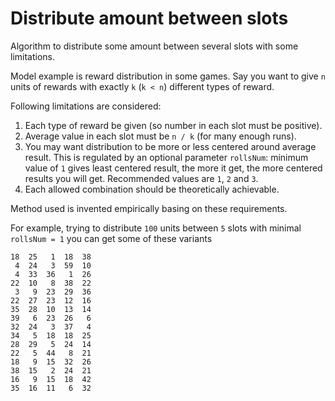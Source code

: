 # Distribute amount between slots
Algorithm to distribute some amount between several slots with some limitations.

Model example is reward distribution in some games.
Say you want to give `n` units of rewards with exactly `k` (`k < n`) different types of reward.

Following limitations are considered:
1. Each type of reward be given (so number in each slot must be positive).
2. Average value in each slot must be `n / k` (for many enough runs).
3. You may want distribution to be more or less centered around average result.
This is regulated by an optional parameter `rollsNum`: minimum value of `1` gives least centered result, the more it get, the more centered results you will get.
Recommended values are `1`, `2` and `3`. 
4. Each allowed combination should be theoretically achievable.

Method used is invented empirically basing on these requirements. 

For example, trying to distribute `100` units between `5` slots with minimal `rollsNum = 1` you can get some of these variants
```
18  25   1  18  38
 4  24   3  59  10
 4  33  36   1  26
22  10   8  38  22
 3   9  23  29  36
22  27  23  12  16
35  28  10  13  14
39   6  23  26   6
32  24   3  37   4
34   5  18  18  25
28  29   5  24  14
22   5  44   8  21
18   9  15  32  26
38  15   2  24  21
16   9  15  18  42
35  16  11   6  32
``` 
